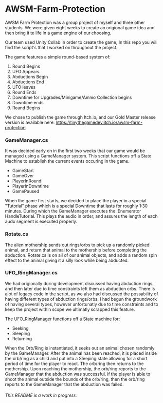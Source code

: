 # AWSM-Farm-Protection
AWSM Farm Protection was a group project of myself and three other students. We were given eight weeks to create an origional game idea and then bring it to life in a game engine of our choosing.

Our team used Unity Collab in order to create the game, In this repo you will find the script's that I worked on throughout the project. 

The game features a simple round-based system of:
1. Round Begins
2. UFO Appears
3. Abductions Begin
4. Abductions End
5. UFO leaves
6. Round Ends
7. Downtime for Upgrades/Minigame/Ammo Collection begins
8. Downtime ends
9. Round Begins

We chose to publish the game through Itch.io, and our Gold Master release version is available here: https://tinythegamedev.itch.io/awsm-farm-protection

### GameManager.cs
It was decided early on in the first two weeks that our game would be managed using a GameManager system. This script functions off a State Machine to establish the current events occuring in the game. 
- GameStart
- GameOver
- PlayerInRound
- PlayerInDowntime
- GamePaused

When the game first starts, we decided to place the player in a special "Tutorial" phase which is a special Downtime that lasts for roughly 1:30 minutes. During which the GameManager executes the IEnumerator HandleTutorial. This plays the audio in order, and assures the length of each audo segment is executed properly. 

### Rotate.cs
The alien mothership sends out rings/orbs to pick up a randomly picked animal, and return that animal to the mothership before completing the abduction. Rotate.cs is on all of our animal objects, and adds a random spin effect to the animal giving it a silly look while being abducted.

### UFO_RingManager.cs
We had origionally during development discussed having abduction rings, and then later due to time constraints left them as abduction orbs.
There is alot of legacy code in the script, as we also had discussed the possability of having different types of abduction rings/orbs. I had begun the groundwork of having several types, however unfortunatly due to time constraints and to keep the project within scope we ultimatly scrapped this feature.

The UFO_RingManager functions off a State machine for:
- Seeking
- Sleeping
- Returning

When the Orb/Ring is instantiated, it seeks out an animal chosen randomly by the GameManager.
After the animal has been reached, it is placed inside the orb/ring as a child and put into a Sleeping state allowing for a short period of time for the player to react. 
The orb/ring then returns to the mothership. Upon reaching the mothership, the orb/ring reports to the GameManager that the abduction was successful. 
If the player is able to shoot the animal outside the bounds of the orb/ring, then the orb/ring reports to the GameManager that the abduction was failed. 

###### This README is a work in progress.
